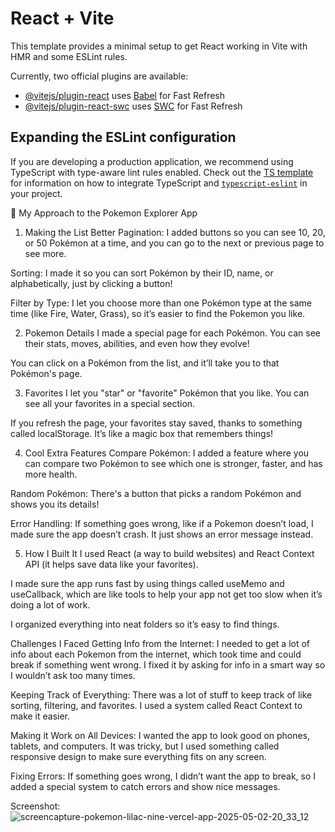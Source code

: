 # React + Vite

This template provides a minimal setup to get React working in Vite with HMR and some ESLint rules.

Currently, two official plugins are available:

- [@vitejs/plugin-react](https://github.com/vitejs/vite-plugin-react/blob/main/packages/plugin-react) uses [Babel](https://babeljs.io/) for Fast Refresh
- [@vitejs/plugin-react-swc](https://github.com/vitejs/vite-plugin-react/blob/main/packages/plugin-react-swc) uses [SWC](https://swc.rs/) for Fast Refresh

## Expanding the ESLint configuration

If you are developing a production application, we recommend using TypeScript with type-aware lint rules enabled. Check out the [TS template](https://github.com/vitejs/vite/tree/main/packages/create-vite/template-react-ts) for information on how to integrate TypeScript and [`typescript-eslint`](https://typescript-eslint.io) in your project.



📝 My Approach to the Pokemon Explorer App
1. Making the List Better
Pagination: I added buttons so you can see 10, 20, or 50 Pokémon at a time, and you can go to the next or previous page to see more.

Sorting: I made it so you can sort Pokémon by their ID, name, or alphabetically, just by clicking a button!

Filter by Type: I let you choose more than one Pokémon type at the same time (like Fire, Water, Grass), so it’s easier to find the Pokemon you like.

2. Pokemon Details
I made a special page for each Pokémon. You can see their stats, moves, abilities, and even how they evolve!

You can click on a Pokémon from the list, and it’ll take you to that Pokémon's page.

3. Favorites
I let you "star" or "favorite" Pokémon that you like. You can see all your favorites in a special section.

If you refresh the page, your favorites stay saved, thanks to something called localStorage. It’s like a magic box that remembers things!

4. Cool Extra Features
Compare Pokémon: I added a feature where you can compare two Pokémon to see which one is stronger, faster, and has more health.

Random Pokémon: There's a button that picks a random Pokémon and shows you its details!

Error Handling: If something goes wrong, like if a Pokemon doesn’t load, I made sure the app doesn’t crash. It just shows an error message instead.

5. How I Built It
I used React (a way to build websites) and React Context API (it helps save data like your favorites).

I made sure the app runs fast by using things called useMemo and useCallback, which are like tools to help your app not get too slow when it’s doing a lot of work.

I organized everything into neat folders so it’s easy to find things.

Challenges I Faced
Getting Info from the Internet: I needed to get a lot of info about each Pokemon from the internet, which took time and could break if something went wrong. I fixed it by asking for info in a smart way so I wouldn’t ask too many times.

Keeping Track of Everything: There was a lot of stuff to keep track of like sorting, filtering, and favorites. I used a system called React Context to make it easier.



Making it Work on All Devices: I wanted the app to look good on phones, tablets, and computers. It was tricky, but I used something called responsive design to make sure everything fits on any screen.

Fixing Errors: If something goes wrong, I didn’t want the app to break, so I added a special system to catch errors and show nice messages.


Screenshot:
![screencapture-pokemon-lilac-nine-vercel-app-2025-05-02-20_33_12](https://github.com/user-attachments/assets/4180ea63-717b-44ee-8e20-a7b1b446f6d6)

